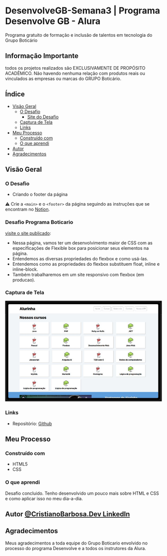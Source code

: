 # DesenvolveGB-Semana3 | Programa Desenvolve GB - Alura 

Programa gratuito de formação e inclusão de talentos em tecnologia do Grupo Boticário
## Informação Importante
todos os projetos realizados são EXCLUSIVAMENTE DE PROPÓSITO ACADÊMICO. Não havendo nenhuma relação com produtos reais ou vinculados as empresas ou marcas do GRUPO Boticário.
 
## Índice

- [Visão Geral](#Visão-Geral)
  - [O Desafio](#O-Desafio)
    - [Site do Desafio](#Desafio-Programa-Boticario)
  - [Captura de Tela](#Captura-de-Tela)
  - [Links](#links)
- [Meu Processo](#Meu-Processo)
  - [Construído com](#Construído-com)
  - [O que aprendi](#O-i-learned)
- [Autor](#Autor)
- [Agradecimentos](#Agradecimentos)

## Visão Geral

### O Desafio
- Criando o footer da página

⚠️ Crie a `<main>` e o `<footer>` da página seguindo as instruções que se encontram no [Notion](https://milenaemmert.notion.site/Desafio-Criando-o-Footer-da-p-gina-a87c70459fb942aba9b62cc952a17128).

### Desafio Programa Boticario

[visite o site publicado](https://desenvolve-fullstack-desafio1.vercel.app/):

- Nessa página, vamos ter um desenvolvimento maior de CSS com as especificações de Flexible box para posicionar seus elementos na página.
- Entendemos as diversas propriedades do flexbox e como usá-las.
- Entendemos como as propriedades do flexbox substituem float, inline e inline-block.
- Também trabalharemos em um site responsivo com flexbox (em producao).

### Captura de Tela

![](https://github.com/cristianosbarbosadev/DesenvolveGB-Semana3/blob/main/ALURINHA/ps-alurinha.JPG)

### Links

- Repositório: [Github](https://github.com/cristianosbarbosadev/desenvolve-fullstack-desafio1)


## Meu Processo

### Construído com

- HTML5
- CSS

### O que aprendi

Desafio concluido. Tenho desenvolvido um pouco mais sobre HTML e CSS e como aplicar isso no meu dia-a-dia.

## Autor [@CristianoBarbosa.Dev LinkedIn](https://www.linkedin.com/in/cristianosantosbarbosa/)

## Agradecimentos

Meus agradecimentos a toda equipe do Grupo Boticario envolvido no processo do programa Desenvolve e a todos os instrutores da Alura.
